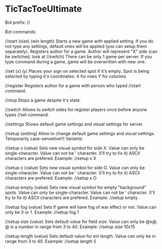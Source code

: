 # TicTacToeUltimate

Bot prefix: //

Bot commands:

//start (size) (win length)
  Starts a new game with applied setting.
  If you do not type any settings, default ones will be applied (you can setup them separately).
  Registers author for a game.
  Author will represent "X" side (can be switched, look at //switch)
  There can be only 1 game per server.
  If you type command during a game, game will be overwritten with new one.
  
//set (x) (y)
  Places your sign on selected spot if it's empty.
  Spot is being selected by typing it's coordinates:
    X for rows
    Y for columns
    
//register
  Registers author for a game with person who typed //start command.
  
//stop
  Stops a game despite it's state.
  
//switch
  Allows to switch sides for register players once before anyone types //set command.
  
//settings
  Shows default game settings and visual settings for server.
  
//setup (setting)
  Allow to change default game settings and visual settings.
  Temporarily case-sensetive!!!
  Variants:
  
  //setup x (value)
    Sets new visual symbol for side X.
    Value can only be single-character.
    Value can not be ' character.  (I'll try to fix it)
    ASCII characters are prefered.
      Example: //setup x X
    
  //setup o (value)
    Sets new visual symbol for side O.
    Value can only be single-character.
    Value can not be ' character.  (I'll try to fix it)
    ASCII characters are prefered.
      Example: //setup x O
    
  //setup empty (value)
    Sets new visual symbol for empty "background" spots.
    Value can only be single-character.
    Value can not be ' character.  (I'll try to fix it)
    ASCII characters are prefered.
      Example: //setup empty .
      
  //setup fog (value)
    Sets if game will have fog of war effect or not.
    Value can only be 0 or 1.
      Example: //setup fog 1
    
  //setup size (value)
    Sets default value for field size.
    Value can only be @x@.
    @ is a number in range from 3 to 40.
      Example: //setup size 10x15
    
  //setup length (value)
    Sets default value for ein length.
    Value can only be in range from 3 to 40.
      Example: //setup length 5
